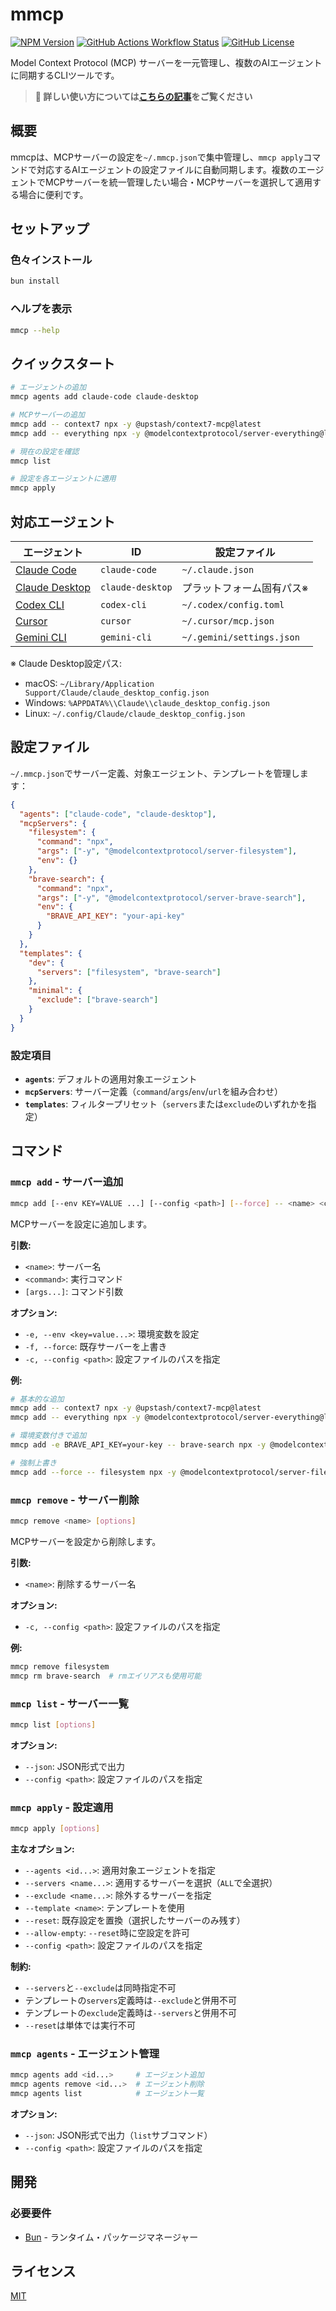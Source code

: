 # mmcp

[![NPM Version](https://img.shields.io/npm/v/mmcp)](https://www.npmjs.com/package/mmcp)
[![GitHub Actions Workflow Status](https://img.shields.io/github/actions/workflow/status/koki-develop/mmcp/release-please.yml)](https://github.com/koki-develop/mmcp/actions/workflows/release-please.yml)
[![GitHub License](https://img.shields.io/github/license/koki-develop/mmcp)](./LICENSE)

Model Context Protocol (MCP) サーバーを一元管理し、複数のAIエージェントに同期するCLIツールです。

> **📖 詳しい使い方については[こちらの記事](https://zenn.dev/kou_pg_0131/articles/mmcp-introduction)をご覧ください**

## 概要

mmcpは、MCPサーバーの設定を`~/.mmcp.json`で集中管理し、`mmcp apply`コマンドで対応するAIエージェントの設定ファイルに自動同期します。複数のエージェントでMCPサーバーを統一管理したい場合・MCPサーバーを選択して適用する場合に便利です。

## セットアップ

### 色々インストール
```bash
bun install
```

### ヘルプを表示
```bash
mmcp --help
```

## クイックスタート

```bash
# エージェントの追加
mmcp agents add claude-code claude-desktop

# MCPサーバーの追加
mmcp add -- context7 npx -y @upstash/context7-mcp@latest
mmcp add -- everything npx -y @modelcontextprotocol/server-everything@latest

# 現在の設定を確認
mmcp list

# 設定を各エージェントに適用
mmcp apply
```

## 対応エージェント

| エージェント | ID | 設定ファイル |
|-------------|----|-----------|
| [Claude Code](https://www.anthropic.com/claude-code) | `claude-code` | `~/.claude.json` |
| [Claude Desktop](https://claude.ai/download) | `claude-desktop` | プラットフォーム固有パス※ |
| [Codex CLI](https://developers.openai.com/codex/cli) | `codex-cli` | `~/.codex/config.toml` |
| [Cursor](https://docs.cursor.com/) | `cursor` | `~/.cursor/mcp.json` |
| [Gemini CLI](https://google-gemini.github.io/gemini-cli/) | `gemini-cli` | `~/.gemini/settings.json` |

※ Claude Desktop設定パス:
- macOS: `~/Library/Application Support/Claude/claude_desktop_config.json`
- Windows: `%APPDATA%\\Claude\\claude_desktop_config.json`
- Linux: `~/.config/Claude/claude_desktop_config.json`

## 設定ファイル

`~/.mmcp.json`でサーバー定義、対象エージェント、テンプレートを管理します：

```json
{
  "agents": ["claude-code", "claude-desktop"],
  "mcpServers": {
    "filesystem": {
      "command": "npx",
      "args": ["-y", "@modelcontextprotocol/server-filesystem"],
      "env": {}
    },
    "brave-search": {
      "command": "npx",
      "args": ["-y", "@modelcontextprotocol/server-brave-search"],
      "env": {
        "BRAVE_API_KEY": "your-api-key"
      }
    }
  },
  "templates": {
    "dev": {
      "servers": ["filesystem", "brave-search"]
    },
    "minimal": {
      "exclude": ["brave-search"]
    }
  }
}
```

### 設定項目

- **`agents`**: デフォルトの適用対象エージェント
- **`mcpServers`**: サーバー定義（`command`/`args`/`env`/`url`を組み合わせ）
- **`templates`**: フィルタープリセット（`servers`または`exclude`のいずれかを指定）

## コマンド

### `mmcp add` - サーバー追加

```bash
mmcp add [--env KEY=VALUE ...] [--config <path>] [--force] -- <name> <command> [args...]
```

MCPサーバーを設定に追加します。

**引数:**
- `<name>`: サーバー名
- `<command>`: 実行コマンド
- `[args...]`: コマンド引数

**オプション:**
- `-e, --env <key=value...>`: 環境変数を設定
- `-f, --force`: 既存サーバーを上書き
- `-c, --config <path>`: 設定ファイルのパスを指定

**例:**
```bash
# 基本的な追加
mmcp add -- context7 npx -y @upstash/context7-mcp@latest
mmcp add -- everything npx -y @modelcontextprotocol/server-everything@latest

# 環境変数付きで追加
mmcp add -e BRAVE_API_KEY=your-key -- brave-search npx -y @modelcontextprotocol/server-brave-search

# 強制上書き
mmcp add --force -- filesystem npx -y @modelcontextprotocol/server-filesystem
```

### `mmcp remove` - サーバー削除

```bash
mmcp remove <name> [options]
```

MCPサーバーを設定から削除します。

**引数:**
- `<name>`: 削除するサーバー名

**オプション:**
- `-c, --config <path>`: 設定ファイルのパスを指定

**例:**
```bash
mmcp remove filesystem
mmcp rm brave-search  # rmエイリアスも使用可能
```

### `mmcp list` - サーバー一覧

```bash
mmcp list [options]
```

**オプション:**
- `--json`: JSON形式で出力
- `--config <path>`: 設定ファイルのパスを指定

### `mmcp apply` - 設定適用

```bash
mmcp apply [options]
```

**主なオプション:**
- `--agents <id...>`: 適用対象エージェントを指定
- `--servers <name...>`: 適用するサーバーを選択（`ALL`で全選択）
- `--exclude <name...>`: 除外するサーバーを指定
- `--template <name>`: テンプレートを使用
- `--reset`: 既存設定を置換（選択したサーバーのみ残す）
- `--allow-empty`: `--reset`時に空設定を許可
- `--config <path>`: 設定ファイルのパスを指定

**制約:**
- `--servers`と`--exclude`は同時指定不可
- テンプレートの`servers`定義時は`--exclude`と併用不可
- テンプレートの`exclude`定義時は`--servers`と併用不可
- `--reset`は単体では実行不可

### `mmcp agents` - エージェント管理

```bash
mmcp agents add <id...>     # エージェント追加
mmcp agents remove <id...>  # エージェント削除
mmcp agents list            # エージェント一覧
```

**オプション:**
- `--json`: JSON形式で出力（`list`サブコマンド）
- `--config <path>`: 設定ファイルのパスを指定

## 開発

### 必要要件

- [Bun](https://bun.sh/) - ランタイム・パッケージマネージャー



## ライセンス

[MIT](./LICENSE)
